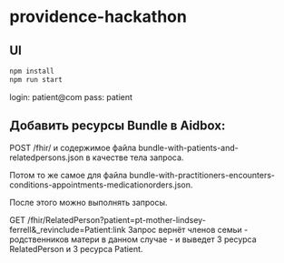 # providence-hackathon

## UI

```sh
npm install
npm run start
```

login:  patient@com
pass:   patient

## Добавить ресурсы Bundle в Aidbox:

POST /fhir/ 
и содержимое файла bundle-with-patients-and-relatedpersons.json в качестве тела запроса.

Потом то же самое для файла bundle-with-practitioners-encounters-conditions-appointments-medicationorders.json.

После этого можно выполнять запросы.

GET /fhir/RelatedPerson?patient=pt-mother-lindsey-ferrell&_revinclude=Patient:link
Запрос вернёт членов семьи - родственников матери в данном случае - и выведет 3 ресурса RelatedPerson и 3 ресурса Patient.

